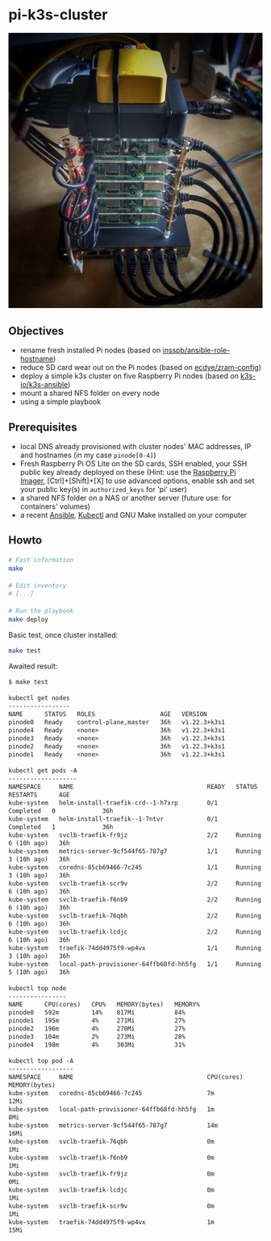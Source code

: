 # pi-k3s-cluster

![picluster](./assets/cluster.jpg)


## Objectives

- rename fresh installed Pi nodes (based on [insspb/ansible-role-hostname](https://github.com/insspb/ansible-role-hostname))
- reduce SD card wear out on the Pi nodes (based on [ecdye/zram-config](https://github.com/ecdye/zram-config)) 
- deploy a simple k3s cluster on five Raspberry Pi nodes (based on [k3s-io/k3s-ansible](https://github.com/k3s-io/k3s-ansible))
- mount a shared NFS folder on every node
- using a simple playbook


## Prerequisites

- local DNS already provisioned with cluster nodes' MAC addresses, IP and hostnames (in my case `pinode[0-4]`)
- Fresh Raspberry Pi OS Lite on the SD cards, SSH enabled, your SSH public key already deployed on these (Hint: use the [Raspberry Pi Imager](https://www.raspberrypi.com/software/), [Ctrl]+[Shift]+[X] to use advanced options, enable ssh and set your public key(s) in `authorized_keys` for 'pi' user)
- a shared NFS folder on a NAS or another server (future use: for containers' volumes)
- a recent [Ansible](https://docs.ansible.com/ansible/latest/index.html), [Kubectl](https://kubernetes.io/fr/docs/tasks/tools/install-kubectl/) and GNU Make installed on your computer


## Howto

```bash
# Fast information
make

# Edit inventory 
# [...]

# Run the playbook
make deploy
```

Basic test, once cluster installed:

```bash
make test
```

Awaited result:
```
$ make test

kubectl get nodes
-----------------
NAME      STATUS   ROLES                  AGE   VERSION
pinode0   Ready    control-plane,master   36h   v1.22.3+k3s1
pinode4   Ready    <none>                 36h   v1.22.3+k3s1
pinode3   Ready    <none>                 36h   v1.22.3+k3s1
pinode2   Ready    <none>                 36h   v1.22.3+k3s1
pinode1   Ready    <none>                 36h   v1.22.3+k3s1

kubectl get pods -A
-------------------
NAMESPACE     NAME                                     READY   STATUS      RESTARTS      AGE
kube-system   helm-install-traefik-crd--1-h7xrp        0/1     Completed   0             36h
kube-system   helm-install-traefik--1-7ntvr            0/1     Completed   1             36h
kube-system   svclb-traefik-fr9jz                      2/2     Running     6 (10h ago)   36h
kube-system   metrics-server-9cf544f65-787g7           1/1     Running     3 (10h ago)   36h
kube-system   coredns-85cb69466-7c245                  1/1     Running     3 (10h ago)   36h
kube-system   svclb-traefik-scr9v                      2/2     Running     6 (10h ago)   36h
kube-system   svclb-traefik-f6nb9                      2/2     Running     6 (10h ago)   36h
kube-system   svclb-traefik-76qbh                      2/2     Running     6 (10h ago)   36h
kube-system   svclb-traefik-lcdjc                      2/2     Running     6 (10h ago)   36h
kube-system   traefik-74dd4975f9-wp4vx                 1/1     Running     3 (10h ago)   36h
kube-system   local-path-provisioner-64ffb68fd-hh5fg   1/1     Running     5 (10h ago)   36h

kubectl top node
----------------
NAME      CPU(cores)   CPU%   MEMORY(bytes)   MEMORY%
pinode0   592m         14%    817Mi           84%
pinode1   195m         4%     271Mi           27%
pinode2   196m         4%     270Mi           27%
pinode3   104m         2%     273Mi           28%
pinode4   198m         4%     303Mi           31%

kubectl top pod -A
------------------
NAMESPACE     NAME                                     CPU(cores)   MEMORY(bytes)
kube-system   coredns-85cb69466-7c245                  7m           12Mi
kube-system   local-path-provisioner-64ffb68fd-hh5fg   1m           8Mi
kube-system   metrics-server-9cf544f65-787g7           14m          16Mi
kube-system   svclb-traefik-76qbh                      0m           1Mi
kube-system   svclb-traefik-f6nb9                      0m           1Mi
kube-system   svclb-traefik-fr9jz                      0m           0Mi
kube-system   svclb-traefik-lcdjc                      0m           1Mi
kube-system   svclb-traefik-scr9v                      0m           1Mi
kube-system   traefik-74dd4975f9-wp4vx                 1m           15Mi
```
